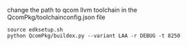 change the path to qcom llvm toolchain in the QcomPkg/toolchainconfig.json file
```
source edksetup.sh
python QcomPkg/buildex.py --variant LAA -r DEBUG -t 8250
```